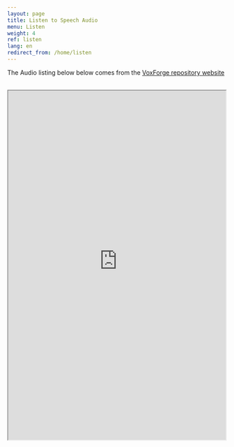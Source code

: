 ```yaml
---
layout: page
title: Listen to Speech Audio
menu: Listen
weight: 4
ref: listen
lang: en
redirect_from: /home/listen
---
```

The Audio listing below below comes from the [VoxForge repository website](http://www.repository.voxforge1.org/downloads/SpeechCorpus/Trunk/Audio/Original/)<br>

<html>
  <head>
        <title>Listen to Speech Audio</title>
  </head>
  <body>

<br>
        <iframe sandbox src="http://www.repository.voxforge1.org/display/en/Trunk/Audio/Original/48kHz_16bit" width="500" height="800">
            Click here [VoxForge repository website](http://www.repository.voxforge1.org/downloads/SpeechCorpus/Trunk/Audio/Original/) to listen to audio
        </iframe>
   </body>
</html>



